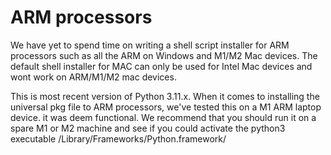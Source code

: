 # ARM processors
We have yet to spend time on writing a shell script installer for ARM processors such as 
all the ARM on Windows and M1/M2 Mac devices. The default shell installer for MAC can only
be used for Intel Mac devices and wont work on ARM/M1/M2 mac devices.  

This is most recent version of Python 3.11.x. When it comes to installing the universal pkg file to ARM
processors, we've tested this on a M1 ARM laptop device. it was deem functional. 
We recommend that you should run it on a spare M1 or M2 machine and see if you could activate the python3
executable /Library/Frameworks/Python.framework/
